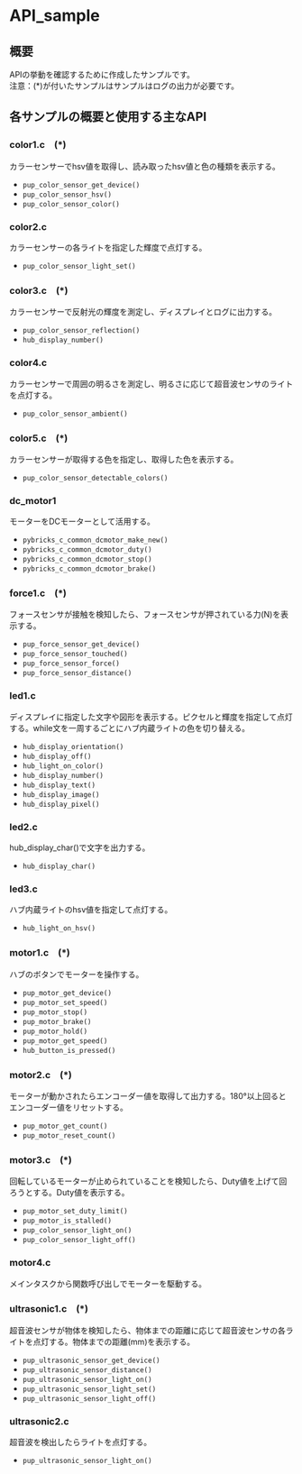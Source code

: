 # API_sample
## 概要
APIの挙動を確認するために作成したサンプルです。<br>注意：(*)が付いたサンプルはサンプルはログの出力が必要です。

## 各サンプルの概要と使用する主なAPI
### color1.c　(*)
カラーセンサーでhsv値を取得し、読み取ったhsv値と色の種類を表示する。
- ```pup_color_sensor_get_device()```
- ```pup_color_sensor_hsv()```
- ```pup_color_sensor_color()```
### color2.c
カラーセンサーの各ライトを指定した輝度で点灯する。
- ```pup_color_sensor_light_set()```
### color3.c　(*)
カラーセンサーで反射光の輝度を測定し、ディスプレイとログに出力する。
- ```pup_color_sensor_reflection()```
- ```hub_display_number()```
### color4.c
カラーセンサーで周囲の明るさを測定し、明るさに応じて超音波センサのライトを点灯する。
- ```pup_color_sensor_ambient()```
### color5.c　(*)
カラーセンサーが取得する色を指定し、取得した色を表示する。
- ```pup_color_sensor_detectable_colors()```
### dc_motor1
モーターをDCモーターとして活用する。
- ```pybricks_c_common_dcmotor_make_new()```
- ```pybricks_c_common_dcmotor_duty()```
- ```pybricks_c_common_dcmotor_stop()```
- ```pybricks_c_common_dcmotor_brake()```
### force1.c　(*)
フォースセンサが接触を検知したら、フォースセンサが押されている力(N)を表示する。
- ```pup_force_sensor_get_device()```
- ```pup_force_sensor_touched()```
- ```pup_force_sensor_force()```
- ```pup_force_sensor_distance()```
### led1.c
ディスプレイに指定した文字や図形を表示する。ピクセルと輝度を指定して点灯する。while文を一周するごとにハブ内蔵ライトの色を切り替える。
- ```hub_display_orientation()```
- ```hub_display_off()```
- ```hub_light_on_color()```
- ```hub_display_number()```
- ```hub_display_text()```
- ```hub_display_image()```
- ```hub_display_pixel()```
### led2.c
hub_display_char()で文字を出力する。
- ```hub_display_char()```
### led3.c
ハブ内蔵ライトのhsv値を指定して点灯する。
- ```hub_light_on_hsv()```
### motor1.c　(*)
ハブのボタンでモーターを操作する。
- ```pup_motor_get_device()```
- ```pup_motor_set_speed()```
- ```pup_motor_stop()```
- ```pup_motor_brake()```
- ```pup_motor_hold()```
- ```pup_motor_get_speed()```
- ```hub_button_is_pressed()```
### motor2.c　(*)
モーターが動かされたらエンコーダー値を取得して出力する。180°以上回るとエンコーダー値をリセットする。
- ```pup_motor_get_count()```
- ```pup_motor_reset_count()```
### motor3.c　(*)
回転しているモーターが止められていることを検知したら、Duty値を上げて回ろうとする。Duty値を表示する。
- ```pup_motor_set_duty_limit()```
- ```pup_motor_is_stalled()```
- ```pup_color_sensor_light_on()```
- ```pup_color_sensor_light_off()```
### motor4.c
メインタスクから関数呼び出しでモーターを駆動する。
### ultrasonic1.c　(*)
超音波センサが物体を検知したら、物体までの距離に応じて超音波センサの各ライトを点灯する。物体までの距離(mm)を表示する。
- ```pup_ultrasonic_sensor_get_device()```
- ```pup_ultrasonic_sensor_distance()```
- ```pup_ultrasonic_sensor_light_on()```
- ```pup_ultrasonic_sensor_light_set()```
- ```pup_ultrasonic_sensor_light_off()```
### ultrasonic2.c
超音波を検出したらライトを点灯する。
- ```pup_ultrasonic_sensor_light_on()```